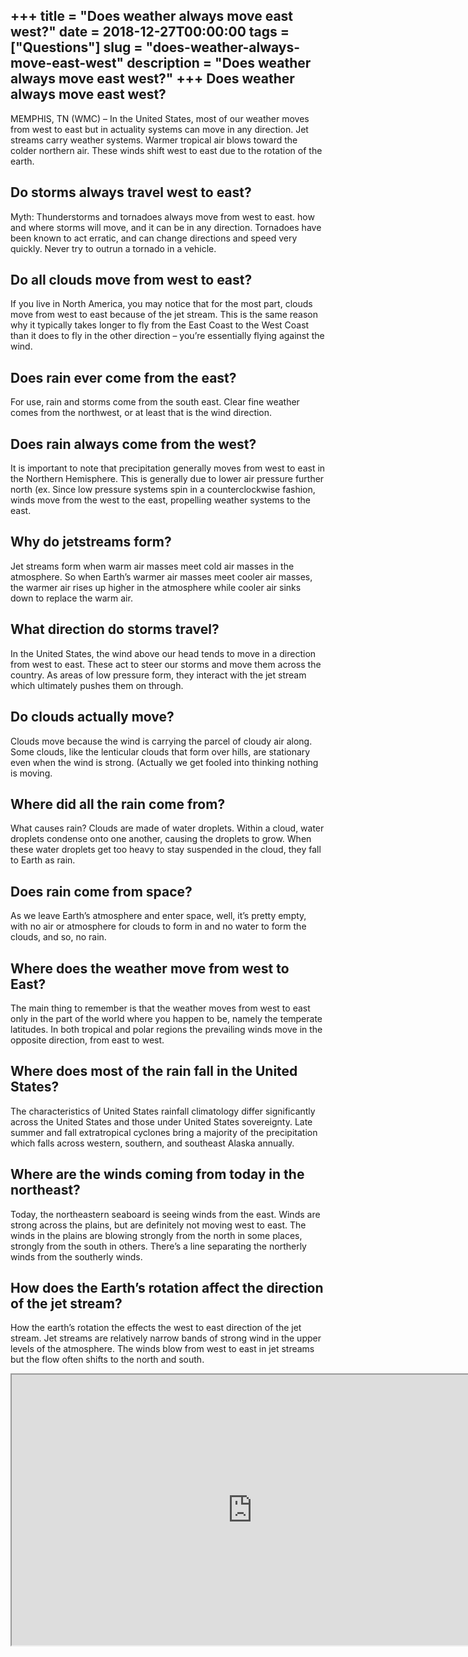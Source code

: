 +++
title = "Does weather always move east west?"
date = 2018-12-27T00:00:00
tags = ["Questions"]
slug = "does-weather-always-move-east-west"
description = "Does weather always move east west?"
+++
Does weather always move east west?
-----------------------------------

MEMPHIS, TN (WMC) – In the United States, most of our weather moves from west to east but in actuality systems can move in any direction. Jet streams carry weather systems. Warmer tropical air blows toward the colder northern air. These winds shift west to east due to the rotation of the earth.

Do storms always travel west to east?
-------------------------------------

Myth: Thunderstorms and tornadoes always move from west to east. how and where storms will move, and it can be in any direction. Tornadoes have been known to act erratic, and can change directions and speed very quickly. Never try to outrun a tornado in a vehicle.

Do all clouds move from west to east?
-------------------------------------

If you live in North America, you may notice that for the most part, clouds move from west to east because of the jet stream. This is the same reason why it typically takes longer to fly from the East Coast to the West Coast than it does to fly in the other direction – you’re essentially flying against the wind.

Does rain ever come from the east?
----------------------------------

For use, rain and storms come from the south east. Clear fine weather comes from the northwest, or at least that is the wind direction.

Does rain always come from the west?
------------------------------------

It is important to note that precipitation generally moves from west to east in the Northern Hemisphere. This is generally due to lower air pressure further north (ex. Since low pressure systems spin in a counterclockwise fashion, winds move from the west to the east, propelling weather systems to the east.

Why do jetstreams form?
-----------------------

Jet streams form when warm air masses meet cold air masses in the atmosphere. So when Earth’s warmer air masses meet cooler air masses, the warmer air rises up higher in the atmosphere while cooler air sinks down to replace the warm air.

What direction do storms travel?
--------------------------------

In the United States, the wind above our head tends to move in a direction from west to east. These act to steer our storms and move them across the country. As areas of low pressure form, they interact with the jet stream which ultimately pushes them on through.

Do clouds actually move?
------------------------

Clouds move because the wind is carrying the parcel of cloudy air along. Some clouds, like the lenticular clouds that form over hills, are stationary even when the wind is strong. (Actually we get fooled into thinking nothing is moving.

Where did all the rain come from?
---------------------------------

What causes rain? Clouds are made of water droplets. Within a cloud, water droplets condense onto one another, causing the droplets to grow. When these water droplets get too heavy to stay suspended in the cloud, they fall to Earth as rain.

Does rain come from space?
--------------------------

As we leave Earth’s atmosphere and enter space, well, it’s pretty empty, with no air or atmosphere for clouds to form in and no water to form the clouds, and so, no rain.

Where does the weather move from west to East?
----------------------------------------------

The main thing to remember is that the weather moves from west to east only in the part of the world where you happen to be, namely the temperate latitudes. In both tropical and polar regions the prevailing winds move in the opposite direction, from east to west.

Where does most of the rain fall in the United States?
------------------------------------------------------

The characteristics of United States rainfall climatology differ significantly across the United States and those under United States sovereignty. Late summer and fall extratropical cyclones bring a majority of the precipitation which falls across western, southern, and southeast Alaska annually.

Where are the winds coming from today in the northeast?
-------------------------------------------------------

Today, the northeastern seaboard is seeing winds from the east. Winds are strong across the plains, but are definitely not moving west to east. The winds in the plains are blowing strongly from the north in some places, strongly from the south in others. There’s a line separating the northerly winds from the southerly winds.

How does the Earth’s rotation affect the direction of the jet stream?
---------------------------------------------------------------------

How the earth’s rotation the effects the west to east direction of the jet stream. Jet streams are relatively narrow bands of strong wind in the upper levels of the atmosphere. The winds blow from west to east in jet streams but the flow often shifts to the north and south.

<iframe allow="accelerometer; autoplay; clipboard-write; encrypted-media; gyroscope; picture-in-picture" allowfullscreen="" class="__youtube_prefs__  epyt-is-override  no-lazyload" data-no-lazy="1" data-origheight="433" data-origwidth="770" data-skipgform_ajax_framebjll="" height="433" id="_ytid_49288" loading="lazy" src="https://www.youtube.com/embed/LNBjMRvOB5M?enablejsapi=1&autoplay=0&cc_load_policy=0&cc_lang_pref=&iv_load_policy=1&loop=0&modestbranding=0&rel=1&fs=1&playsinline=0&autohide=2&theme=dark&color=red&controls=1&" title="YouTube player" width="770"></iframe>